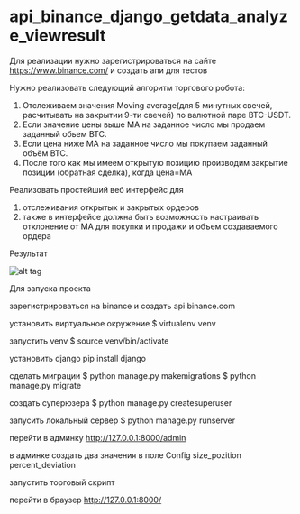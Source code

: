 # api_binance_django_getdata_analyze_viewresult

Для реализации нужно зарегистрироваться на сайте https://www.binance.com/ и создать апи для тестов 

Нужно реализовать следующий алгоритм торгового робота:

1. Отслеживаем значения Moving average(для 5 минутных свечей, расчитывать на закрытии 9-ти свечей) по валютной паре BTC-USDT.
2. Если значение цены выше МА на заданное число мы продаем заданный обьем ВТС.
3. Если цена ниже МА на заданное число мы покупаем заданный объём ВТС.
4. После того как мы имеем открытую позицию производим закрытие позиции (обратная сделка), когда цена=МА


Реализовать простейший веб интерфейс для 

1) отслеживания открытых и закрытых ордеров
2) также в интерфейсе должна быть возможность настраивать отклонение от MA для покупки и продажи и объем создаваемого ордера



Результат

![alt tag](https://i.imgur.com/qzk2Tgv.png)


Для запуска проекта


зарегистрироваться на binance и создать api
binance.com


установить виртуальное окружение
$ virtualenv venv


запустить venv
$ source venv/bin/activate


установить django
pip install django


сделать миграции
$ python manage.py makemigrations
$ python manage.py migrate


создать суперюзера
$ python manage.py createsuperuser


запусить локальный сервер
$ python manage.py runserver


перейти в админку 
http://127.0.0.1:8000/admin


в админке создать два значения в поле Config
size_pozition
percent_deviation


запустить торговый скрипт


перейти в браузер
http://127.0.0.1:8000/
